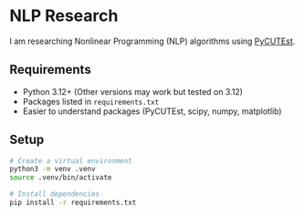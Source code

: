 # NLP Research

I am researching Nonlinear Programming (NLP) algorithms using [PyCUTEst](https://jfowkes.github.io/pycutest/).

## Requirements
- Python 3.12+ (Other versions may work but tested on 3.12)
- Packages listed in `requirements.txt`
- Easier to understand packages (PyCUTEst, scipy, numpy, matplotlib)

## Setup
```bash
# Create a virtual environment
python3 -m venv .venv
source .venv/bin/activate

# Install dependencies
pip install -r requirements.txt
